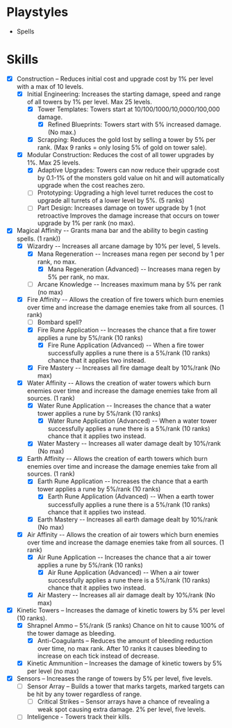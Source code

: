# Playstyles

*  Spells

# Skills

* [x] Construction – Reduces initial cost and upgrade cost by 1% per level with a max of 10 levels.
  * [x] Initial Engineering: Increases the starting damage, speed and range of all towers by 1% per level. Max 25 levels.
    * [x] Tower Templates: Towers start at 10/100/1000/10,0000/100,000 damage.
      * [x] Refined Blueprints: Towers start with 5% increased damage. (No max.)
    * [x] Scrapping: Reduces the gold lost by selling a tower by 5% per rank. (Max 9 ranks = only losing 5% of gold on tower sale).
  * [x] Modular Construction: Reduces the cost of all tower upgrades by 1%. Max 25 levels.
    * [x] Adaptive Upgrades: Towers can now reduce their upgrade cost by 0.1-1% of the monsters gold value on hit and will automatically upgrade when the cost reaches zero.
    * [ ] Prototyping: Upgrading a high level turret reduces the cost to upgrade all turrets of a lower level by 5%. (5 ranks)
    * [ ] Part Design: Increases damage on tower upgrade by 1 (not retroactive Improves the damage increase that occurs on tower upgrade by 1% per rank (no max).
* [x] Magical Affinity -- Grants mana bar and the ability to begin casting spells. (1 rank))
  * [x] Wizardry -- Increases all arcane damage by 10% per level, 5 levels.
    * [x] Mana Regeneration -- Increases mana regen per second by 1 per rank, no max.
      * [x] Mana Regeneration (Advanced) -- Increases mana regen by 5% per rank, no max.
    * [ ] Arcane Knowledge -- Increases maximum mana by 5% per rank (no max)
  * [x] Fire Affinity -- Allows the creation of fire towers which burn enemies over time and increase the damage enemies take from all sources. (1 rank)
    * [ ] Bombard spell?
    * [x] Fire Rune Application -- Increases the chance that a fire tower applies a rune by 5%/rank (10 ranks)
      * [x] Fire Rune Application (Advanced) -- When a fire tower successfully applies a rune there is a 5%/rank (10 ranks) chance that it applies two instead.
    * [x] Fire Mastery -- Increases all fire damage dealt by 10%/rank (No max)
  * [x] Water Affinity -- Allows the creation of water towers which burn enemies over time and increase the damage enemies take from all sources. (1 rank)
    * [x] Water Rune Application -- Increases the chance that a water tower applies a rune by 5%/rank (10 ranks)
      * [x] Water Rune Application (Advanced) -- When a water tower successfully applies a rune there is a 5%/rank (10 ranks) chance that it applies two instead.
    * [x] Water Mastery -- Increases all water damage dealt by 10%/rank (No max)
  * [x] Earth Affinity -- Allows the creation of earth towers which burn enemies over time and increase the damage enemies take from all sources. (1 rank)
    * [x] Earth Rune Application -- Increases the chance that a earth tower applies a rune by 5%/rank (10 ranks)
      * [x] Earth Rune Application (Advanced) -- When a earth tower successfully applies a rune there is a 5%/rank (10 ranks) chance that it applies two instead.
    * [x] Earth Mastery -- Increases all earth damage dealt by 10%/rank (No max)
  * [x] Air Affinity -- Allows the creation of air towers which burn enemies over time and increase the damage enemies take from all sources. (1 rank)
    * [x] Air Rune Application -- Increases the chance that a air tower applies a rune by 5%/rank (10 ranks)
      * [x] Air Rune Application (Advanced) -- When a air tower successfully applies a rune there is a 5%/rank (10 ranks) chance that it applies two instead.
    * [x] Air Mastery -- Increases all air damage dealt by 10%/rank (No max)
* [x] Kinetic Towers – Increases the damage of kinetic towers by 5% per level (10 ranks).
  * [x] Shrapnel Ammo – 5%/rank (5 ranks) Chance on hit to cause 100% of the tower damage as bleeding.
     * [x] Anti-Coagulants – Reduces the amount of bleeding reduction over time, no max rank. After 10 ranks it causes bleeding to increase on each tick instead of decrease.
  * [x] Kinetic Ammunition – Increases the damage of kinetic towers by 5% per level (no max)
* [x] Sensors  – Increases the range of towers by 5% per level, five levels.
  * [ ] Sensor Array – Builds a tower that marks targets, marked targets can be hit by any tower regardless of range.
    * [ ] Critical Strikes – Sensor arrays have a chance of revealing a weak spot causing extra damage. 2% per level, five levels.
  * [ ] Inteligence - Towers track their kills.